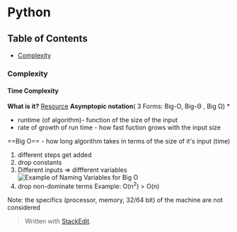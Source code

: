 # Python

## Table of Contents
* [Complexity](complexity)


### Complexity

#### Time Complexity

**What is it?** [Resource](https://www.youtube.com/watch?v=v4cd1O4zkGw)
**Asymptopic notation**( 3 Forms: Big-O, Big-Θ , Big Ω)
*
* runtime (of algorithm)- function of the size of the input
* rate of growth of run time - how fast fuction grows with the input size

==Big O== - how long algorithm takes in terms of the size of it's input (time)
1. different steps get added
2. drop constants 
3.  Different inputs => diffferent variables 
![Example of Naming Variables for Big O](https://photos.google.com/album/AF1QipPfjm3PHBCiN_eT1T8CAOtzKh6txR99WmTXPr93/photo/AF1QipO6ti8ZlIrT-mqBlEtWesSHBGwYwH0puYWkqJxw)
4. drop non-dominate terms 
Example: O(n<sup>2</sup>) > O(n)

Note: the specifics (processor, memory, 32/64 bit) of the machine are not considered



> Written with [StackEdit](https://stackedit.io/).
<!--stackedit_data:
eyJoaXN0b3J5IjpbMjU0MjIxNTQyLDE4MDQ1NDQyNzddfQ==
-->